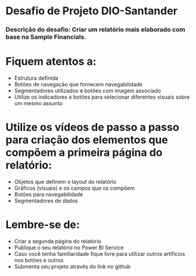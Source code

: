 # Desafio de Projeto DIO-Santander
### Descrição do desafio: Criar um relatório mais elaborado com base na Sample Financials. 

# Fiquem atentos a: 
-	Estrutura definida 
-	Botões de navegação que fornecem navegabilidade 
-	Segmentadores utilizados e botões com imagem associado
-	Utilize os indicadores e botões para selecionar diferentes visuais sobre um mesmo assunto
  
# Utilize os vídeos de passo a passo para criação dos elementos que compõem a primeira página do relatório: 
-	Objetos que definem o layout do relatório 
-	Gráficos (visuais) e os campos que os compõem 
-	Botões para navegabilidade 
-	Segmentadores de dados 

# Lembre-se de: 
-	Criar a segunda página do relatório 
-	Publique o seu relatório no Power BI Service 
-	Caso você tenha familiaridade fique livre para utilizar outros artifícios nos botões e outros 
-	Submenta seu projeto através do link no github 

